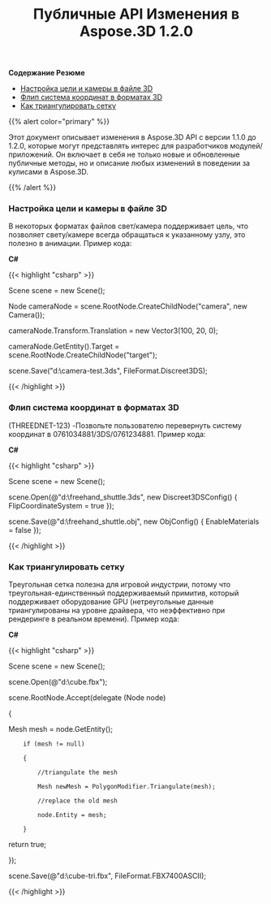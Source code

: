 ﻿---
title: Публичные API Изменения в Aspose.3D 1.2.0
type: docs
weight: 50
url: /ru/net/public-api-changes-in-aspose-3d-1-2-0/
---
**Содержание Резюме**

- [Настройка цели и камеры в файле 3D](#PublicAPIChangesinAspose.3D1.2.0-SetuptheTargetandCamerain3DFile)
- [Флип система координат в форматах 3D](#PublicAPIChangesinAspose.3D1.2.0-FlipCoordinateSystemin3DFormats)
- [Как триангулировать сетку](#PublicAPIChangesinAspose.3D1.2.0-HowtoTriangulateaMesh)

{{% alert color="primary" %}} 

Этот документ описывает изменения в Aspose.3D API с версии 1.1.0 до 1.2.0, которые могут представлять интерес для разработчиков модулей/приложений. Он включает в себя не только новые и обновленные публичные методы, но и описание любых изменений в поведении за кулисами в Aspose.3D.

{{% /alert %}} 
### **Настройка цели и камеры в файле 3D**
В некоторых форматах файлов свет/камера поддерживает цель, что позволяет свету/камере всегда обращаться к указанному узлу, это полезно в анимации. Пример кода:

**C#**

{{< highlight "csharp" >}}

 Scene scene = new Scene();

Node cameraNode = scene.RootNode.CreateChildNode("camera", new Camera());

cameraNode.Transform.Translation = new Vector3(100, 20, 0);

cameraNode.GetEntity().Target = scene.RootNode.CreateChildNode("target");

scene.Save("d:\\camera-test.3ds", FileFormat.Discreet3DS);

{{< /highlight >}}

### **Флип система координат в форматах 3D**
(THREEDNET-123) -Позвольте пользователю перевернуть систему координат в 0761034881/3DS/0761234881. Пример кода:

**C#**

{{< highlight "csharp" >}}

 Scene scene = new Scene();

scene.Open(@"d:\freehand_shuttle.3ds", new Discreet3DSConfig() {  FlipCoordinateSystem = true });

scene.Save(@"d:\freehand_shuttle.obj", new ObjConfig() { EnableMaterials = false });

{{< /highlight >}}

### **Как триангулировать сетку**
Треугольная сетка полезна для игровой индустрии, потому что треугольная-единственный поддерживаемый примитив, который поддерживает оборудование GPU (нетреугольные данные триангулированы на уровне драйвера, что неэффективно при рендеринге в реальном времени). Пример кода:

**C#**

{{< highlight "csharp" >}}

 Scene scene = new Scene();

 scene.Open(@"d:\\cube.fbx");

 scene.RootNode.Accept(delegate (Node node)

 {

   Mesh mesh = node.GetEntity<Mesh>();

        if (mesh != null)

        {

            //triangulate the mesh

            Mesh newMesh = PolygonModifier.Triangulate(mesh);

            //replace the old mesh

            node.Entity = mesh;

        }

   return true;

  });

 scene.Save(@"d:\cube-tri.fbx", FileFormat.FBX7400ASCII);

{{< /highlight >}}

